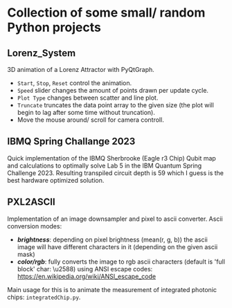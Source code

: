 # Collection of some small/ random Python projects

## Lorenz_System
3D animation of a Lorenz Attractor with PyQtGraph.

- `Start`, `Stop`, `Reset` control the animation.
- `Speed` slider changes the amount of points drawn per update cycle.
- `Plot Type` changes between scatter and line plot.
- `Truncate` truncates the data point array to the given size (the plot will begin to lag after some time without truncation).
- Move the mouse around/ scroll for camera controll.

## IBMQ Spring Challange 2023

Quick implementation of the IBMQ Sherbrooke (Eagle r3 Chip) Qubit map and calculations to optimally solve Lab 5 in the IBM Quantum Spring Challenge 2023.
Resulting transpiled circuit depth is 59 which I guess is the best hardware optimized solution.

## PXL2ASCII

Implementation of an image downsampler and pixel to ascii converter. Ascii conversion modes:
- ***brightness***: depending on pixel brightness (mean(r, g, b)) the ascii image will have different characters in it (depending on the given ascii mask)
- ***color/rgb***: fully converts the image to rgb ascii characters (default is 'full block' char: \u2588) using ANSI escape codes: https://en.wikipedia.org/wiki/ANSI_escape_code

Main usage for this is to animate the measurement of integrated photonic chips: `integratedChip.py`.

